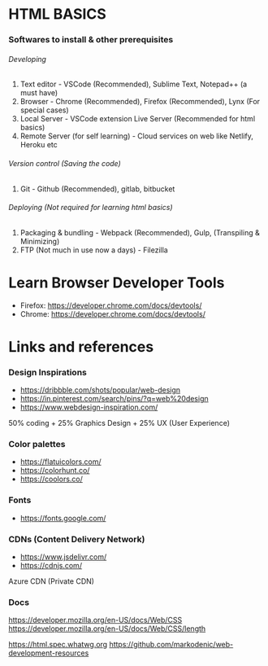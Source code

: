 # HTML BASICS

### Softwares to install & other prerequisites

###### Developing
1. Text editor - VSCode (Recommended), Sublime Text, Notepad++ (a must have)
2. Browser - Chrome (Recommended), Firefox (Recommended), Lynx (For special cases)
3. Local Server - VSCode extension Live Server (Recommended for html basics)
4. Remote Server (for self learning) - Cloud services on web like Netlify, Heroku etc

###### Version control (Saving the code)
1. Git - Github (Recommended), gitlab, bitbucket

###### Deploying (Not required for learning html basics)
1. Packaging & bundling - Webpack (Recommended), Gulp, (Transpiling & Minimizing)
2. FTP (Not much in use now a days) - Filezilla 



# Learn Browser Developer Tools

* Firefox: https://developer.chrome.com/docs/devtools/
* Chrome: https://developer.chrome.com/docs/devtools/ 


# Links and references

### Design Inspirations

* https://dribbble.com/shots/popular/web-design
* https://in.pinterest.com/search/pins/?q=web%20design
* https://www.webdesign-inspiration.com/

50% coding + 25% Graphics Design + 25% UX (User Experience) 


### Color palettes

* https://flatuicolors.com/
* https://colorhunt.co/
* https://coolors.co/


### Fonts

* https://fonts.google.com/


### CDNs (Content Delivery Network)

* https://www.jsdelivr.com/
* https://cdnjs.com/

Azure CDN (Private CDN)


### Docs

https://developer.mozilla.org/en-US/docs/Web/CSS
https://developer.mozilla.org/en-US/docs/Web/CSS/length


https://html.spec.whatwg.org
https://github.com/markodenic/web-development-resources
